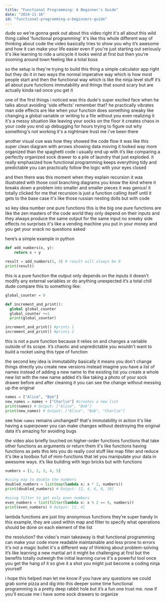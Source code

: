 ```yaml
---
title: "Functional Programming: A Beginner's Guide"
date: "2024-11-16"
id: "functional-programming-a-beginners-guide"
---
```


 dude so we're gonna geek out about this video right it's all about this wild thing called 'functional programming'  it's like this whole different way of thinking about code  the video basically tries to show you why it’s awesome and how it can make your life easier even if you're just starting out seriously it's like learning to ride a unicycle it looks weird at first but then you're zooming around town feeling like a total boss

so the setup is they're trying to build this thing a simple calculator app right but they do it in two ways the normal imperative way which is how most people start and then the functional way which is like the ninja level stuff  it’s all about pure functions immutability and things that sound scary but are actually kinda rad once you get it

one of the first things i noticed was this dude's super excited face when he talks about avoiding 'side effects'  remember that? he practically vibrates man  side effects are like when your function does something sneaky like changing a global variable or writing to a file without you even realizing it  it's a messy situation like leaving your socks on the floor it creates chaos in your code  you end up debugging for hours trying to figure out why something's not working  it's a nightmare trust me i've been there

another visual cue was how they showed the code flow  it was like this super clean diagram with arrows showing data moving  it looked way more organized than the spaghetti code i usually end up with it’s like comparing a perfectly organized sock drawer to a pile of laundry that just exploded.  it really emphasized how functional programming keeps everything tidy and predictable  you can practically follow the logic with your eyes closed

and then there was this moment when they explain recursion it was illustrated with those cool branching diagrams you know the kind where it breaks down a problem into smaller and smaller pieces  it was genius!  it totally clicked for me that recursion is just a function calling itself until it gets to the base case it's like those russian nesting dolls but with code

 so key idea number one pure functions this is the big one pure functions are like the zen masters of the code world they only depend on their inputs and they always produce the same output for the same input  no sneaky side effects no surprises  it's like a vending machine you put in your money and you get your snack no questions asked

here’s a simple example in python

```python
def add_numbers(x, y):
    return x + y

result = add_numbers(5, 3) # result will always be 8
print(result)
```

this is a pure function the output only depends on the inputs  it doesn't modify any external variables or do anything unexpected  it’s a total chill dude  compare this to something like:

```python
global_counter = 0

def increment_and_print():
  global global_counter
  global_counter +=1
  print(global_counter)

increment_and_print() #prints 1
increment_and_print() #prints 2
```

this is not a pure function because it relies on and changes a variable outside of its scope. it’s chaotic and unpredictable  you wouldn't want to build a rocket using this type of function

the second key idea is immutability basically it means you don't change things directly  you create new versions instead  imagine you have a list of names  instead of adding a new name to the existing list you create a whole new list with the new name added it’s like taking a photo of your sock drawer before and after cleaning it  you can see the change without messing up the original

```python
names = ["Alice", "Bob"]
new_names = names + ["Charlie"] #creates a new list
print(names) # Output: ["Alice", "Bob"]
print(new_names) # Output: ["Alice", "Bob", "Charlie"]
```

see how `names` remains unchanged? that's immutability in action  it's like having a superpower you can make changes without destroying the original data it’s amazing for avoiding bugs

the video also briefly touched on higher-order functions functions that take other functions as arguments or return them  it's like functions having functions as pets  this lets you do really cool stuff like map filter and reduce  it's like a toolbox full of mini-functions that let you manipulate your data in awesome ways. it’s like building with lego bricks but with functions

```python
numbers = [1, 2, 3, 4, 5]

#using map to double the numbers
doubled_numbers = list(map(lambda x: x * 2, numbers))
print(doubled_numbers) # Output: [2, 4, 6, 8, 10]

#using filter to get only even numbers
even_numbers = list(filter(lambda x: x % 2 == 0, numbers))
print(even_numbers) # Output: [2, 4]
```

lambda functions are just tiny anonymous functions they’re super handy  in this example, they are used within map and filter to specify what operations should be done on each element of the list

the resolution? the video's main takeaway is that functional programming can make your code more readable maintainable and less prone to errors  it's not a magic bullet  it's a different way of thinking about problem-solving  it’s like learning a new martial art  it might be challenging at first but the benefits totally outweigh the initial learning curve it's a powerful tool once you get the hang of it so give it a shot you might just become a coding ninja yourself


i hope this helped man  let me know if you have any questions  we could grab some pizza and dig into this deeper some time  functional programming is a pretty deep rabbit hole but it’s a fun one  trust me.  now if you'll excuse me  i have some sock drawers to organize
